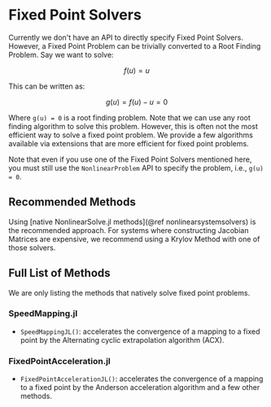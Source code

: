 # Fixed Point Solvers

Currently we don't have an API to directly specify Fixed Point Solvers. However, a Fixed
Point Problem can be trivially converted to a Root Finding Problem. Say we want to solve:

```math
f(u) = u
```

This can be written as:

```math
g(u) = f(u) - u = 0
```

Where ``g(u) = 0`` is a root finding problem. Note that we can use any root finding
algorithm to solve this problem. However, this is often not the most efficient way to
solve a fixed point problem. We provide a few algorithms available via extensions that
are more efficient for fixed point problems.

Note that even if you use one of the Fixed Point Solvers mentioned here, you must still
use the `NonlinearProblem` API to specify the problem, i.e., ``g(u) = 0``.

## Recommended Methods

Using [native NonlinearSolve.jl methods](@ref nonlinearsystemsolvers) is the recommended
approach. For systems where constructing Jacobian Matrices are expensive, we recommend
using a Krylov Method with one of those solvers.

## Full List of Methods

We are only listing the methods that natively solve fixed point problems.

### SpeedMapping.jl

  - `SpeedMappingJL()`: accelerates the convergence of a mapping to a fixed point by the
    Alternating cyclic extrapolation algorithm (ACX).

### FixedPointAcceleration.jl

  - `FixedPointAccelerationJL()`: accelerates the convergence of a mapping to a fixed point
    by the Anderson acceleration algorithm and a few other methods.
